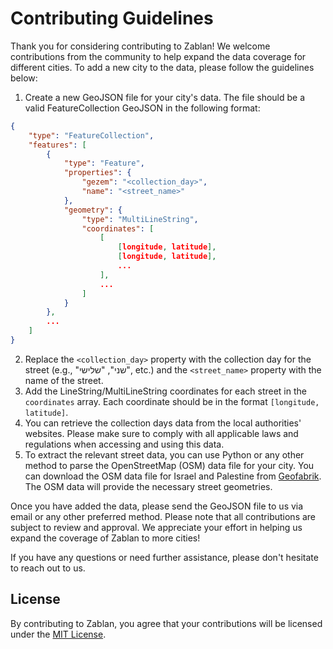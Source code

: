 # Contributing Guidelines

Thank you for considering contributing to Zablan! We welcome contributions from the community to help expand the data coverage for different cities. 
To add a new city to the data, please follow the guidelines below:

1. Create a new GeoJSON file for your city's data. The file should be a valid FeatureCollection GeoJSON in the following format:

```json
{
    "type": "FeatureCollection",
    "features": [
        {
            "type": "Feature",
            "properties": {
                "gezem": "<collection_day>",
                "name": "<street_name>"
            },
            "geometry": {
                "type": "MultiLineString",
                "coordinates": [
                    [
                        [longitude, latitude],
                        [longitude, latitude],
                        ...
                    ],
                    ...
                ]
            }
        },
        ...
    ]
}
```
2. Replace the `<collection_day>` property with the collection day for the street (e.g., "שני", "שלישי", etc.) and the `<street_name>` property with the name of the street.
3. Add the LineString/MultiLineString coordinates for each street in the `coordinates` array. Each coordinate should be in the format `[longitude, latitude]`.
4. You can retrieve the collection days data from the local authorities' websites. Please make sure to comply with all applicable laws and regulations when accessing and using this data.
5. To extract the relevant street data, you can use Python or any other method to parse the OpenStreetMap (OSM) data file for your city. You can download the OSM data file for Israel and Palestine from [Geofabrik](https://download.geofabrik.de/asia/israel-and-palestine.html). The OSM data will provide the necessary street geometries.

Once you have added the data, please send the GeoJSON file to us via email or any other preferred method.
Please note that all contributions are subject to review and approval. We appreciate your effort in helping us expand the coverage of Zablan to more cities!

If you have any questions or need further assistance, please don't hesitate to reach out to us.

## License

By contributing to Zablan, you agree that your contributions will be licensed under the [MIT License](LICENSE).